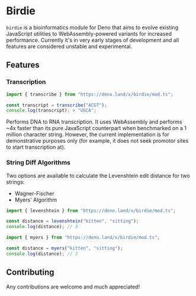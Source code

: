 # Birdie

`birdie` is a bioinformatics module for Deno that aims to evolve existing
JavaScript utilities to WebAssembly-powered variants for increased performance.
Currently it's in very early stages of development and all features are
considered unstable and experimental.

## Features

### Transcription

```ts
import { transcribe } from "https://deno.land/x/birdie/mod.ts";

const transcript = transcribe("ACGT");
console.log(transcript); > "UGCA";
```

Performs DNA to RNA transcription. It uses WebAssembly and performs ~4x faster
than its pure JavaScript counterpart when benchmarked on a 1 million character
string. However, the current implementation is for demonstrative purposes only
(for example, it does not seek promotor sites to start transcription at).

### String Diff Algorithms

Two options are available to calculate the Levenshtein edit distance for two
strings:

- Wagner-Fischer
- Myers' Algorithm

```ts
import { levenshtein } from "https://deno.land/x/birdie/mod.ts";

const distance = levenshtein("kitten", "sitting");
console.log(distance); // 3
```

```ts
import { myers } from "https://deno.land/x/birdie/mod.ts";

const distance = myers("kitten", "sitting");
console.log(distance); // 3
```

## Contributing

Any contributions are welcome and much appreciated!
